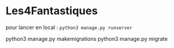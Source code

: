 # Les4Fantastiques

pour lancer en local : `python3 manage.py runserver`

python3 manage.py makemigrations
python3 manage.py migrate

